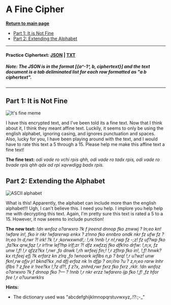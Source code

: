 # A Fine Cipher
**[Return to main page](../README.md)**
- [Part 1: It is Not Fine](#part-1)
- [Part 2: Extending the Alphabet](#part-2)

---
#### Practice Ciphertext: [JSON](./ciphertext/ciphertext.json) | [TXT](./ciphertext/ciphertext.txt)

##### *Note:* The JSON is in the format [{a^-1^, b, ciphertext}] and the text document is a tab deliminated list for each row formatted as "a b   ciphertext".
---

## Part 1: It is Not Fine

![It's fine meme](https://i.kym-cdn.com/entries/icons/mobile/000/018/012/this_is_fine.jpg)

I have this encrypted text, and I've been told its a fine text. Now that I think about it, I think they meant affine text. Luckily, it seems to only be using the english alphabet, ignoring casing, and ignores punctuation and spaces. Also, lucky for you, I have been playing around with the text, and I would have to rate this text a 5 through a 15. Please help me make this affine text a fine text!

**The fine text:** *odi vade ro vchi rpis qhh, odi vade ro tadx rpis, odi vade ro bvade rpis qhh qdx ad rpi xqvwdigg badx rpis.*

## Part 2: Extending the Alphabet

![ASCII alphabet](https://res.cloudinary.com/practicaldev/image/fetch/s--2xoVYXR3--/c_limit%2Cf_auto%2Cfl_progressive%2Cq_auto%2Cw_880/https://thepracticaldev.s3.amazonaws.com/i/gcsd9q3utce801qbfghq.jpg)

What is this! Apparently, the alphabet can include more than the english alphabet!!! Ugh, I can't believe this. I need you help. I implore you help help me with decrypting this text. Again, I'm pretty sure this text is rated a 5 to a 15. However, it now seems to include punction!

**The new text:** *!dn wnfoz o?arwxro ?k f jreend dnnop fko znwwj ? ln;eo kn! !wfare in!, fko ir nkr !wfarerwp enkx ? z!nno fko ennbro ondk nkr fz ufw fz ? ln;eo !n d,rwr ?! irk! ?k !,r ;korwxwnd!,: !,rk !nnb !,r n!,rwp fz -;z! fz uf?wp fko ,fa?kx qrw,fqz !,r ir!!rw lef?hp irlf;zr ?! dfz xwfzzj fko dfk!ro drfw: !,n;x, fz unw !,f! !,r qfzz?kx !,rwr ,fo dnwk !,rh wrfeej fin;! !,r zfhrp fko in!, !,f! hnwk?kx rt;feej efj ?k erfarz kn z!rq ,fo !wnoork ieflbs n,p ? brq! !,r u?wz! unw fkn!,rw ofjv jr! bknd?kx ,nd dfj erfoz nk !n dfjp ? on;i!ro ?u ? z,n;eo rarw lnhr iflbs ? z,fee ir !ree?kx !,?z d?!, f z?x, znhrd,rwr fxrz fko fxrz ,rklr. !dn wnfoz o?arwxro ?k f dnnop fko ?— ? !nnb !,r nkr erzz !wfarero ijp fko !,f! ,fz hfor fee !,r o?uurwrklrs*

**Hints:**
- The dictionary used was "abcdefghijklmnopqrstuvwxyz,.!?:;-_"
